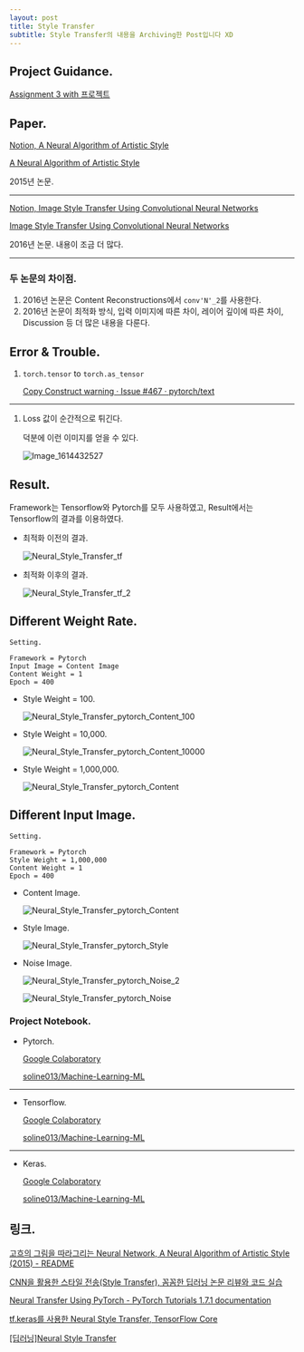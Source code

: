 ```yaml
---
layout: post
title: Style Transfer
subtitle: Style Transfer의 내용을 Archiving한 Post입니다 XD
---
```


## Project Guidance.

[Assignment 3 with 프로젝트](https://www.notion.so/Assignment-3-with-ddf98e9578f04cc085dc8adcac5734c9)

## Paper.

[Notion, A Neural Algorithm of Artistic Style](https://www.notion.so/A-Neural-Algorithm-of-Artistic-Style-59083a0faed34444a2545d78e488c0a6)

[A Neural Algorithm of Artistic Style](https://arxiv.org/abs/1508.06576)

2015년 논문.

---

[Notion, Image Style Transfer Using Convolutional Neural Networks](https://www.notion.so/Image-Style-Transfer-Using-Convolutional-Neural-Networks-e38f3655565949caa22358fd387dc848)

[Image Style Transfer Using Convolutional Neural Networks](https://www.cv-foundation.org/openaccess/content_cvpr_2016/papers/Gatys_Image_Style_Transfer_CVPR_2016_paper.pdf)


2016년 논문. 내용이 조금 더 많다.

---

### 두 논문의 차이점.
1. 2016년 논문은 Content Reconstructions에서 `conv'N'_2`를 사용한다.
2. 2016년 논문이 최적화 방식, 입력 이미지에 따른 차이, 레이어 깊이에 따른 차이, Discussion 등 더 많은 내용을 다룬다.

## Error & Trouble.

1. `torch.tensor` to `torch.as_tensor`

    [Copy Construct warning · Issue #467 · pytorch/text](https://github.com/pytorch/text/issues/467)

---

1. Loss 값이 순간적으로 튀긴다.

    덕분에 이런 이미지를 얻을 수 있다.

    ![Image_1614432527](https://user-images.githubusercontent.com/66259854/109471569-45484c00-7ab4-11eb-9e02-c6ac1de4f2bd.png)


## Result.

Framework는 Tensorflow와 Pytorch를 모두 사용하였고, Result에서는 Tensorflow의 결과를 이용하였다.

- 최적화 이전의 결과.

    ![Neural_Style_Transfer_tf](https://user-images.githubusercontent.com/66259854/109472526-96a50b00-7ab5-11eb-867f-599a2b5c2dc0.png)

- 최적화 이후의 결과.

    ![Neural_Style_Transfer_tf_2](https://user-images.githubusercontent.com/66259854/109472521-9442b100-7ab5-11eb-86e6-13487db1a306.png)


## Different Weight Rate.

    Setting.

    Framework = Pytorch
    Input Image = Content Image
    Content Weight = 1
    Epoch = 400

- Style Weight = 100.

    ![Neural_Style_Transfer_pytorch_Content_100](https://user-images.githubusercontent.com/66259854/109471579-48433c80-7ab4-11eb-978e-f63fa67aa62e.png)

- Style Weight = 10,000.

    ![Neural_Style_Transfer_pytorch_Content_10000](https://user-images.githubusercontent.com/66259854/109471581-49746980-7ab4-11eb-9c00-10d2f7df0946.png)

- Style Weight = 1,000,000.

    ![Neural_Style_Transfer_pytorch_Content](https://user-images.githubusercontent.com/66259854/109471583-4a0d0000-7ab4-11eb-95ce-2a146ee7edf8.png)

## Different Input Image.

    Setting.

    Framework = Pytorch
    Style Weight = 1,000,000
    Content Weight = 1
    Epoch = 400

- Content Image.

    ![Neural_Style_Transfer_pytorch_Content](https://user-images.githubusercontent.com/66259854/109471583-4a0d0000-7ab4-11eb-95ce-2a146ee7edf8.png)

- Style Image.

    ![Neural_Style_Transfer_pytorch_Style](https://user-images.githubusercontent.com/66259854/109471593-4b3e2d00-7ab4-11eb-980f-331ba956b96d.png)

- Noise Image.

    ![Neural_Style_Transfer_pytorch_Noise_2](https://user-images.githubusercontent.com/66259854/109471585-4aa59680-7ab4-11eb-847c-59c133dc92b2.png)

    ![Neural_Style_Transfer_pytorch_Noise](https://user-images.githubusercontent.com/66259854/109471591-4b3e2d00-7ab4-11eb-91bb-4ef6d75159dc.png)

### Project Notebook.

- Pytorch.

    [Google Colaboratory](https://colab.research.google.com/drive/1txPZfTw1jCpELF1L9EA6VEwiTu2pa_DF#scrollTo=-nDFn2Yr4ROd)

    [soline013/Machine-Learning-ML](https://github.com/soline013/Machine-Learning-ML/blob/master/Style-Transfer/Neural_Style_Transfer_pytorch.ipynb)

---

- Tensorflow.

    [Google Colaboratory](https://colab.research.google.com/drive/1NmpvPqndFaleIZ4G-uODj9QOYGGp8Svr)

    [soline013/Machine-Learning-ML](https://github.com/soline013/Machine-Learning-ML/blob/master/Style-Transfer/Neural_Style_Transfer_tf.ipynb)

---

- Keras.

    [Google Colaboratory](https://colab.research.google.com/drive/1X5nIxIi4dR_en_lgtH-zxofMj-hrcUQW)

    [soline013/Machine-Learning-ML](https://github.com/soline013/Machine-Learning-ML/blob/master/Style-Transfer/Neural_Style_Transfer_keras.ipynb)

## 링크.

[고흐의 그림을 따라그리는 Neural Network, A Neural Algorithm of Artistic Style (2015) - README](http://sanghyukchun.github.io/92/)

[CNN을 활용한 스타일 전송(Style Transfer), 꼼꼼한 딥러닝 논문 리뷰와 코드 실습](https://www.youtube.com/watch?v=va3e2c4uKJk&fbclid=IwAR05YuKVXga_kOD-0W-YO42SCIUN7REu20YmQCoEaztrh9Is29o3ule_874)

[Neural Transfer Using PyTorch - PyTorch Tutorials 1.7.1 documentation](https://pytorch.org/tutorials/advanced/neural_style_tutorial.html)

[tf.keras를 사용한 Neural Style Transfer, TensorFlow Core](https://www.tensorflow.org/tutorials/generative/style_transfer?hl=ko)

[[딥러닝]Neural Style Transfer](https://ssungkang.tistory.com/entry/%EB%94%A5%EB%9F%AC%EB%8B%9DNeural-Style-Transfer)